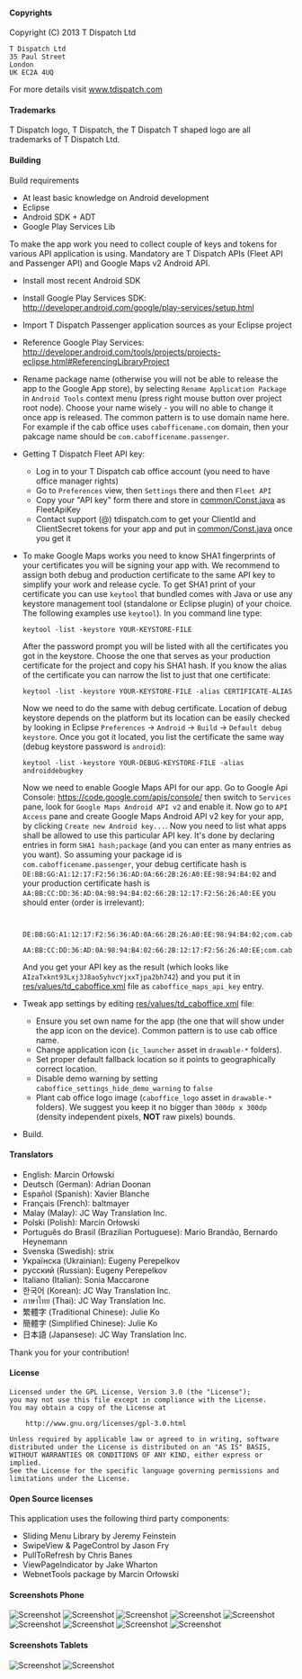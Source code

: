 #### Copyrights

Copyright (C) 2013 T Dispatch Ltd

    T Dispatch Ltd
    35 Paul Street
    London
    UK EC2A 4UQ

For more details visit www.tdispatch.com

#### Trademarks

T Dispatch logo, T Dispatch, the T Dispatch T shaped logo are all trademarks of T Dispatch Ltd.


#### Building

Build requirements
 - At least basic knowledge on Android development
 - Eclipse
 - Android SDK + ADT
 - Google Play Services Lib

To make the app work you need to collect couple of keys and tokens for various API application is using.
Mandatory are T Dispatch APIs (Fleet API and Passenger API) and Google Maps v2 Android API.

 - Install most recent Android SDK
 - Install Google Play Services SDK: http://developer.android.com/google/play-services/setup.html
 - Import T Dispatch Passenger application sources as your Eclipse project
 - Reference Google Play Services: http://developer.android.com/tools/projects/projects-eclipse.html#ReferencingLibraryProject 
 - Rename package name (otherwise you will not be able to release the app to the Google App store), by selecting `Rename Application Package`
   in `Android Tools` context menu (press right mouse button over project root node). Choose your name wisely - you will no able to change
   it once app is released. The common pattern is to use domain name here. For example if the cab office uses `cabofficename.com` domain,
   then your pakcage name should be `com.cabofficename.passenger`.

 - Getting T Dispatch Fleet API key:
   - Log in to your T Dispatch cab office account (you need to have office manager rights)
   - Go to `Preferences` view, then `Settings` there and then `Fleet API`
   - Copy your "API key" form there and store in [common/Const.java](src/com/tdispatch/passenger/common/Const.java) as FleetApiKey
   - Contact support (@) tdispatch.com to get your ClientId and ClientSecret tokens for your app and put in
     [common/Const.java](src/com/tdispatch/passenger/common/Const.java) once you get it

 - To make Google Maps works you need to know SHA1 fingerprints of your certificates you will be signing your app with. We recommend
   to assign both debug and production certificate to the same API key to simplify your work and release cycle. To get SHA1 print
   of your certificate you can use `keytool` that bundled comes with Java or use any keystore management tool (standalone or Eclipse plugin)
   of your choice. The following examples use `keytool`). In you command line type:

      `keytool -list -keystore YOUR-KEYSTORE-FILE`

   After the password prompt you will be listed with all the certificates you got in the keystore. Choose the one that serves as your
   production certificate for the project and copy his SHA1 hash. If you know the alias of the certificate you can narrow the list
   to just that one certificate:

      `keytool -list -keystore YOUR-KEYSTORE-FILE -alias CERTIFICATE-ALIAS`

   Now we need to do the same with debug certificate. Location of debug keystore depends on the platform but its location can be
   easily checked by looking in Eclipse `Preferences` -> `Android` -> `Build` -> `Default debug keystore`. Once you got it located,
   you list the certificate the same way (debug keystore password is `android`):

      `keytool -list -keystore YOUR-DEBUG-KEYSTORE-FILE -alias androiddebugkey`

   Now we need to enable Google Maps API for our app. Go to Google Api Console: https://code.google.com/apis/console/
   then switch to `Services` pane, look for `Google Maps Android API v2` and enable it. Now go to `API Access` pane and create
   Google Maps Android API v2 key for your app, by clicking `Create new Android key...`. Now you need to list what apps shall
   be allowed to use this particular API key. It's done by declaring entries in form `SHA1 hash;package` (and you can enter
   as many entries as you want). So assuming your package id is `com.cabofficename.passenger`, your debug certificate hash is `DE:BB:GG:A1:12:17:F2:56:36:AD:0A:66:2B:26:A0:EE:98:94:B4:02`
   and your production certificate hash is `AA:BB:CC:DD:36:AD:0A:98:94:B4:02:66:2B:12:17:F2:56:26:A0:EE` you should enter (order is irrelevant):

    ```

      DE:BB:GG:A1:12:17:F2:56:36:AD:0A:66:2B:26:A0:EE:98:94:B4:02;com.cabofficename.passenger
      AA:BB:CC:DD:36:AD:0A:98:94:B4:02:66:2B:12:17:F2:56:26:A0:EE;com.cabofficename.passenger

    ```

   And you get your API key as the result (which looks like `AIzaTxknt93Lxj3J8ao5yhvcYjxxTjpa2bh742`) and you put it
   in [res/values/td_caboffice.xml](res/values/td_caboffice.xml) file as `caboffice_maps_api_key` entry.

 - Tweak app settings by editing [res/values/td_caboffice.xml](res/values/td_caboffice.xml) file:
    - Ensure you set own name for the app (the one that will show under the app icon on the device).
      Common pattern is to use cab office name.
    - Change application icon (`ic_launcher` asset in `drawable-*` folders).
    - Set proper default fallback location so it points to geographically correct location.
    - Disable demo warning by setting `caboffice_settings_hide_demo_warning` to `false`
    - Plant cab office logo image (`caboffice_logo` asset in `drawable-*` folders). We suggest you keep it no bigger than
      `300dp x 300dp` (density independent pixels, **NOT** raw pixels) bounds.

 - Build.



#### Translators

 - English: Marcin Orłowski
 - Deutsch (German): Adrian Doonan
 - Español (Spanish): Xavier Blanche
 - Français (French): baltmayer
 - Malay (Malay): JC Way Translation Inc.
 - Polski (Polish): Marcin Orłowski
 - Português do Brasil (Brazilian Portuguese): Mario Brandão, Bernardo Heynemann
 - Svenska (Swedish): strix
 - Українска (Ukrainian): Eugeny Perepelkov
 - русский (Russian): Eugeny Perepelkov
 - Italiano (Italian): Sonia Maccarone
 - 한국어 (Korean): JC Way Translation Inc.
 - ภาษาไทย (Thai): JC Way Translation Inc.
 - 繁體字 (Traditional Chinese): Julie Ko
 - 簡體字 (Simplified Chinese): Julie Ko
 - 日本語 (Japansese): JC Way Translation Inc.

Thank you for your contribution!


#### License

    Licensed under the GPL License, Version 3.0 (the "License");
    you may not use this file except in compliance with the License.
    You may obtain a copy of the License at

        http://www.gnu.org/licenses/gpl-3.0.html

    Unless required by applicable law or agreed to in writing, software
    distributed under the License is distributed on an "AS IS" BASIS,
    WITHOUT WARRANTIES OR CONDITIONS OF ANY KIND, either express or implied.
    See the License for the specific language governing permissions and
    limitations under the License.


#### Open Source licenses

This application uses the following third party components:

 - Sliding Menu Library by Jeremy Feinstein
 - SwipeView & PageControl by Jason Fry
 - PullToRefresh by Chris Banes
 - ViewPageIndicator by Jake Wharton
 - WebnetTools package by Marcin Orłowski


#### Screenshots Phone

 ![Screenshot](./screenshots/th/01.png)
 ![Screenshot](./screenshots/th/02.png)
 ![Screenshot](./screenshots/th/03.png)
 ![Screenshot](./screenshots/th/04.png)
 ![Screenshot](./screenshots/th/05.png)
 ![Screenshot](./screenshots/th/06.png)
 ![Screenshot](./screenshots/th/07.png)
 ![Screenshot](./screenshots/th/08.png)
 ![Screenshot](./screenshots/th/09.png)

#### Screenshots Tablets

 ![Screenshot](./screenshots/th/tablet_01.png)
 ![Screenshot](./screenshots/th/tablet_02.png)
